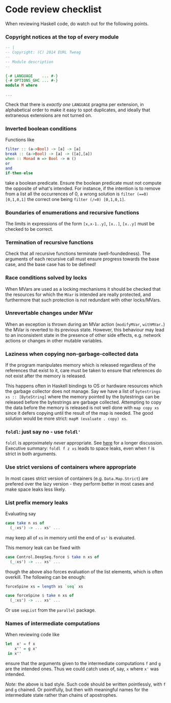 Code review checklist
=====================

When reviewing Haskell code, do watch out for the following points.

### Copyright notices at the top of every module

```Haskell
-- |
-- Copyright: (C) 2014 EURL Tweag
--
-- Module description
--

{-# LANGUAGE    ... #-}
{-# OPTIONS_GHC ... #-}
module M where

...
```
Check that there is *exactly one* `LANGUAGE` pragma per extension, in
alphabetical order to make it easy to spot duplicates, and ideally
that extraneous extensions are not turned on.

### Inverted boolean conditions

Functions like
```Haskell
filter :: (a->Bool) -> [a] -> [a]
break :: (a->Bool) -> [a] -> ([a],[a])
when :: Monad m => Bool -> m ()
or
and
if-then-else
```
take a boolean predicate. Ensure the boolean predicate must not compute
the opposite of what's intended. For instance, if the intention is to
remove from a list all the occurrences of 0, a wrong solution is
`filter (==0) [0,1,0,1]` the correct one being
`filter (/=0) [0,1,0,1]`.

### Boundaries of enumerations and recursive functions

The limits in expressions of the form `[x,x-1..y]`, `[x..]`, `[x..y]`
must be checked to be correct.

### Termination of recursive functions

Check that all recursive functions terminate (well-foundedness). The
arguments of each recursive call must ensure progress towards the base
case, and the base case has to be defined!

### Race conditions solved by locks

When MVars are used as a locking mechanisms it should be checked that
the resources for which the `MVar` is intended are really protected,
and furthermore that such protection is not redundant with other
locks/MVars.

### Unrevertable changes under MVar

When an exception is thrown during an MVar action (`modifyMVar`,
`withMVar`..) the MVar is reverted to its previous state. However,
this behaviour may lead to an inconsistent state in the presence of
other side effects, e.g. network actions or changes in other mutable
variables.

### Laziness when copying non-garbage-collected data

If the program manipulates memory which is released regardless of the
references that exist to it, care must be taken to ensure that
references do not exist after the memory is released. 

This happens often in Haskell bindings to OS or hardware resources
which the garbage collector does not manage. Say we have a list of
`bytestrings xs :: [ByteString]` where the memory pointed by the
bytestrings can be released before the bytestrings are garbage
collected. Attempting to copy the data before the memory is released is
not well done with `map copy xs` since it defers copying until the
result of the map is needed. The good solution would be more strict:
`mapM (evaluate . copy) xs`.

### `foldl`: just say no - use `foldl'`

`foldl` is approximately *never* appropriate. See
[here][well-typed-foldl] for a longer discussion. Executive summary:
`foldl f z xs` leads to space leaks, even when `f` is strict in both
arguments.

[well-typed-foldl]: http://www.well-typed.com/blog/90/

### Use strict versions of containers where appropriate

In most cases strict version of containers (e.g. `Data.Map.Strict`) are 
prefered over the lazy version - they perform better in most cases and
make space leaks less likely.

### List prefix memory leaks

Evaluating say
```Haskell
case take n xs of
  (_:xs') -> ... xs' ...
```
may keep all of `xs` in memory until the end of `xs'` is evaluated.

This memory leak can be fixed with
```Haskell
case Control.DeepSeq.force $ take n xs of
  (_:xs') -> ... xs' ...
```
though the above also forces evaluation of the list elements, which is
often overkill. The following can be enough:
```Haskell
forceSpine xs = length xs `seq` xs

case forceSpine $ take n xs of
  (_:xs') -> ... xs' ...
```
Or use `seqList` from the `parallel` package.

### Names of intermediate computations

When reviewing code like
```Haskell
let  x' = f x
    x'' = g x'
 in x''
```
ensure that the arguments given to the intermediate computations `f`
and `g` are the intended ones. Thus we could catch uses of, say, `x`
where `x'` was intended.

*Note:* the above is bad style. Such code should be written
pointlessly, with `f` and `g` chained. Or pointfully, but then with
meaningful names for the intermediate state rather than chains of
apostrophes.
